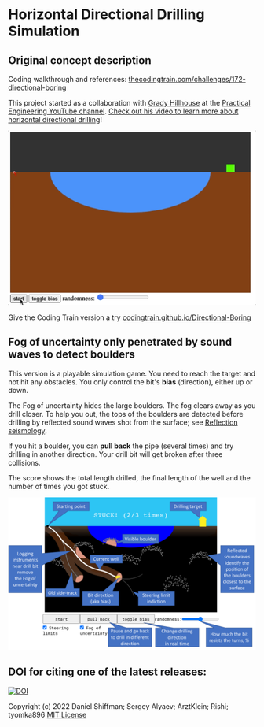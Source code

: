 # Horizontal Directional Drilling Simulation

## Original concept description

Coding walkthrough and references: [thecodingtrain.com/challenges/172-directional-boring](https://thecodingtrain.com/challenges/172-directional-boring)

This project started as a collaboration with [Grady Hillhouse](https://practical.engineering/) at the [Practical Engineering YouTube channel](https://www.youtube.com/channel/UCMOqf8ab-42UUQIdVoKwjlQ). [Check out his video to learn more about horizontal directional drilling](https://youtu.be/JAhdb7dKQpU)!

![demo GIF of simulation](gifs/hdd-demo.gif)

Give the Coding Train version a try [codingtrain.github.io/Directional-Boring](https://codingtrain.github.io/Directional-Boring)

## Fog of uncertainty only penetrated by sound waves to detect boulders

This version is a playable simulation game. You need to reach the target and not hit any obstacles. You only control the bit's **bias** (direction), either up or down. 

The Fog of uncertainty hides the large boulders. The fog clears away as you drill closer. To help you out, the tops of the boulders are detected before drilling by reflected sound waves shot from the surface; see [Reflection seismology](https://en.wikipedia.org/wiki/Reflection_seismology).

If you hit a boulder, you can **pull back** the pipe (several times) and try drilling in another direction. Your drill bit will get broken after three collisions. 

The score shows the total length drilled, the final length of the well and the number of times you got stuck. 

![visual instructions](instructions/instructions-slide.png)

## DOI for citing one of the latest releases:
[![DOI](https://zenodo.org/badge/510763430.svg)](https://zenodo.org/badge/latestdoi/510763430)

Copyright (c) 2022 Daniel Shiffman; Sergey Alyaev; ArztKlein; Rishi; tyomka896 <a href="LICENSE.md">MIT License</a>
